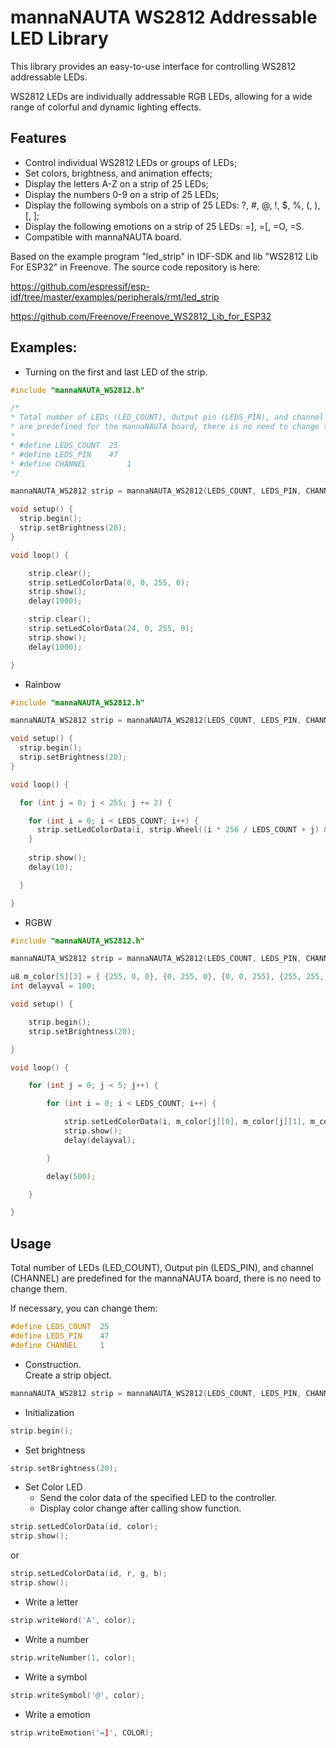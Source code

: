 # mannaNAUTA WS2812 Addressable LED Library

This library provides an easy-to-use interface for controlling WS2812 addressable LEDs. 

WS2812 LEDs are individually addressable RGB LEDs, allowing for a wide range of colorful and dynamic lighting effects.

## Features
* Control individual WS2812 LEDs or groups of LEDs;
* Set colors, brightness, and animation effects;
* Display the letters A-Z on a strip of 25 LEDs;
* Display the numbers 0-9 on a strip of 25 LEDs;
* Display the following symbols on a strip of 25 LEDs: ?, #, @, !, $, %, (, ), [, ];
* Display the following emotions on a strip of 25 LEDs: =], =[, =O, =S.
* Compatible with mannaNAUTA board.

Based on the example program "led_strip" in IDF-SDK and lib "WS2812 Lib For ESP32" in Freenove. The source code repository is here:

https://github.com/espressif/esp-idf/tree/master/examples/peripherals/rmt/led_strip

https://github.com/Freenove/Freenove_WS2812_Lib_for_ESP32

## Examples:
* Turning on the first and last LED of the strip.

```C
#include "mannaNAUTA_WS2812.h"

/*
* Total number of LEDs (LED_COUNT), Output pin (LEDS_PIN), and channel (CHANNEL)
* are predefined for the mannaNAUTA board, there is no need to change them.
*
* #define LEDS_COUNT  25
* #define LEDS_PIN	  47
* #define CHANNEL		  1
*/

mannaNAUTA_WS2812 strip = mannaNAUTA_WS2812(LEDS_COUNT, LEDS_PIN, CHANNEL, TYPE_GRB);

void setup() {
  strip.begin();
  strip.setBrightness(20);  
}

void loop() {

    strip.clear();
    strip.setLedColorData(0, 0, 255, 0);
    strip.show();
    delay(1000);

    strip.clear();
    strip.setLedColorData(24, 0, 255, 0);
    strip.show();
    delay(1000);

}
```

* Rainbow
```C
#include "mannaNAUTA_WS2812.h"

mannaNAUTA_WS2812 strip = mannaNAUTA_WS2812(LEDS_COUNT, LEDS_PIN, CHANNEL, TYPE_GRB);

void setup() {
  strip.begin();
  strip.setBrightness(20);  
}

void loop() {

  for (int j = 0; j < 255; j += 2) {

    for (int i = 0; i < LEDS_COUNT; i++) {
      strip.setLedColorData(i, strip.Wheel((i * 256 / LEDS_COUNT + j) & 255));
    }
    
    strip.show();
    delay(10);

  }

}
```

* RGBW

```C
#include "mannaNAUTA_WS2812.h"

mannaNAUTA_WS2812 strip = mannaNAUTA_WS2812(LEDS_COUNT, LEDS_PIN, CHANNEL, TYPE_GRB);

u8 m_color[5][3] = { {255, 0, 0}, {0, 255, 0}, {0, 0, 255}, {255, 255, 255}, {0, 0, 0} };
int delayval = 100;

void setup() {

	strip.begin();
	strip.setBrightness(20);

}

void loop() {

	for (int j = 0; j < 5; j++) {

		for (int i = 0; i < LEDS_COUNT; i++) {

			strip.setLedColorData(i, m_color[j][0], m_color[j][1], m_color[j][2]);
			strip.show();
			delay(delayval);

		}

		delay(500);

	}

}
```

## Usage

Total number of LEDs (LED_COUNT), Output pin (LEDS_PIN), and channel (CHANNEL) are predefined for the mannaNAUTA board, there is no need to change them.

If necessary, you can change them:
```C
#define LEDS_COUNT  25
#define LEDS_PIN	47
#define CHANNEL		1
```

* Construction. </br> Create a strip object.
```C
mannaNAUTA_WS2812 strip = mannaNAUTA_WS2812(LEDS_COUNT, LEDS_PIN, CHANNEL, TYPE_GRB);
```

* Initialization
```C
strip.begin();
```

* Set brightness
```C
strip.setBrightness(20);  
```

* Set Color LED
    * Send the color data of the specified LED to the controller.
    * Display color change after calling show function.
```C
strip.setLedColorData(id, color);
strip.show();
```

or

```C
strip.setLedColorData(id, r, g, b);
strip.show();
```

* Write a letter

```C
strip.writeWord('A', color);
```

* Write a number

```C
strip.writeNumber(1, color);
```

* Write a symbol

```C
strip.writeSymbol('@', color);
```

* Write a emotion

```C
strip.writeEmotion('=]', COLOR);
```

